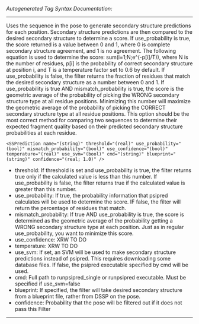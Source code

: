 _Autogenerated Tag Syntax Documentation:_

---
Uses the sequence in the pose to generate secondary structure predictions for each position. Secondary structure predictions are then compared to the desired secondary structure to determine a score. If use_probability is true, the score returned is a value between 0 and 1, where 0 is complete secondary structure agreement, and 1 is no agreement. The following equation is used to determine the score: sum(i=1;N;e^(-p[i]/T)), where N is the number of residues, p[i] is the probability of correct secondary structure at position i, and T is a temperature factor set to 0.6 by default. If use_probability is false, the filter returns the fraction of residues that match the desired secondary structure as a number between 0 and 1. If use_probability is true AND mismatch_probability is true, the score is the geometric average of the probability of picking the WRONG secondary structure type at all residue positions. Minimizing this number will maximize the geometric average of the probability of picking the CORRECT secondary structure type at all residue positions. This option should be the most correct method for comparing two sequences to determine their expected fragment quality based on their predicted secondary structure probabilities at each residue.

```
<SSPrediction name="(string)" threshold="(real)" use_probability="(bool)" mismatch_probability="(bool)" use_confidence="(bool)" temperature="(real)" use_svm="(bool)" cmd="(string)" blueprint="(string)" confidence="(real; 1.0)" />
```

-   threshold: If threshold is set and use_probability is true, the filter returns true only if the calculated value is less than this number. If use_probability is false, the filter returns true if the calculated value is greater than this number.
-   use_probability: If true, the probability information that psipred calculates will be used to determine the score. IF false, the filter will return the percentage of residues that match.
-   mismatch_probability: If true AND use_probability is true, the score is determined as the geometric average of the probability getting a WRONG secondary structure type at each position. Just as in regular use_probability, you want to minimize this score.
-   use_confidence: XRW TO DO
-   temperature: XRW TO DO
-   use_svm: If set, an SVM will be used to make secondary structure predictions instead of psipred. This requires downloading some database files. If false, the psipred executable specified by cmd will be used.
-   cmd: Full path to runpsipred_single or runpsipred executable. Must be specified if use_svm=false
-   blueprint: If specified, the filter will take desired secondary structure from a blueprint file, rather from DSSP on the pose.
-   confidence: Probability that the pose will be filtered out if it does not pass this Filter

---
